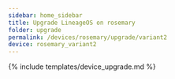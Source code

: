 ```yaml
---
sidebar: home_sidebar
title: Upgrade LineageOS on rosemary
folder: upgrade
permalink: /devices/rosemary/upgrade/variant2
device: rosemary_variant2
---
```

{% include templates/device_upgrade.md %}
